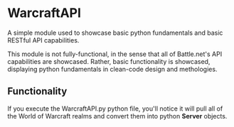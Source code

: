 # WarcraftAPI
A simple module used to showcase basic python fundamentals and basic RESTful API capabilities.

This module is not fully-functional, in the sense that all of Battle.net's API capabilities are showcased. Rather, basic functionality is showcased, displaying python fundamentals in clean-code design and methologies.

## Functionality
If you execute the WarcraftAPI.py python file, you'll notice it will pull all of the World of Warcraft realms and convert them into python **Server** objects.


